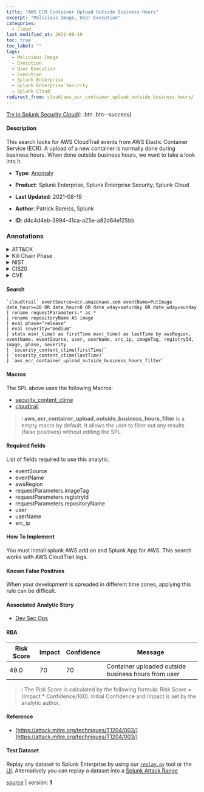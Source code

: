 ```yaml
---
title: "AWS ECR Container Upload Outside Business Hours"
excerpt: "Malicious Image, User Execution"
categories:
  - Cloud
last_modified_at: 2021-08-19
toc: true
toc_label: ""
tags:
  - Malicious Image
  - Execution
  - User Execution
  - Execution
  - Splunk Enterprise
  - Splunk Enterprise Security
  - Splunk Cloud
redirect_from: cloud/aws_ecr_container_upload_outside_business_hours/
---
```




[Try in Splunk Security Cloud](https://www.splunk.com/en_us/cyber-security.html){: .btn .btn--success}

#### Description

This search looks for AWS CloudTrail events from AWS Elastic Container Service (ECR). A upload of a new container is normally done during business hours. When done outside business hours, we want to take a look into it.

- **Type**: [Anomaly](https://github.com/splunk/security_content/wiki/Detection-Analytic-Types)
- **Product**: Splunk Enterprise, Splunk Enterprise Security, Splunk Cloud

- **Last Updated**: 2021-08-19
- **Author**: Patrick Bareiss, Splunk
- **ID**: d4c4d4eb-3994-41ca-a25e-a82d64e125bb

### Annotations
<details>
  <summary>ATT&CK</summary>

<div markdown="1">

#### [ATT&CK](https://attack.mitre.org/)

| ID          | Technique   | Tactic         |
| ----------- | ----------- |--------------- |
| [T1204.003](https://attack.mitre.org/techniques/T1204/003/) | Malicious Image | Execution |

| [T1204](https://attack.mitre.org/techniques/T1204/) | User Execution | Execution |

</div>
</details>


<details>
  <summary>Kill Chain Phase</summary>

<div markdown="1">

* Actions on Objectives


</div>
</details>


<details>
  <summary>NIST</summary>

<div markdown="1">

* PR.DS
* PR.AC
* DE.CM



</div>
</details>

<details>
  <summary>CIS20</summary>

<div markdown="1">

* CIS 13



</div>
</details>

<details>
  <summary>CVE</summary>

<div markdown="1">


</div>
</details>


#### Search

```
`cloudtrail` eventSource=ecr.amazonaws.com eventName=PutImage date_hour>=20 OR date_hour<8 OR date_wday=saturday OR date_wday=sunday 
| rename requestParameters.* as * 
| rename repositoryName AS image 
| eval phase="release" 
| eval severity="medium" 
| stats min(_time) as firstTime max(_time) as lastTime by awsRegion, eventName, eventSource, user, userName, src_ip, imageTag, registryId, image, phase, severity 
| `security_content_ctime(firstTime)` 
| `security_content_ctime(lastTime)` 
| `aws_ecr_container_upload_outside_business_hours_filter`
```

#### Macros
The SPL above uses the following Macros:
* [security_content_ctime](https://github.com/splunk/security_content/blob/develop/macros/security_content_ctime.yml)
* [cloudtrail](https://github.com/splunk/security_content/blob/develop/macros/cloudtrail.yml)

> :information_source:
> **aws_ecr_container_upload_outside_business_hours_filter** is a empty macro by default. It allows the user to filter out any results (false positives) without editing the SPL.



#### Required fields
List of fields required to use this analytic.
* eventSource
* eventName
* awsRegion
* requestParameters.imageTag
* requestParameters.registryId
* requestParameters.repositoryName
* user
* userName
* src_ip



#### How To Implement
You must install splunk AWS add on and Splunk App for AWS. This search works with AWS CloudTrail logs.
#### Known False Positives
When your development is spreaded in different time zones, applying this rule can be difficult.

#### Associated Analytic Story
* [Dev Sec Ops](/stories/dev_sec_ops)




#### RBA

| Risk Score  | Impact      | Confidence   | Message      |
| ----------- | ----------- |--------------|--------------|
| 49.0 | 70 | 70 | Container uploaded outside business hours from $user$ |


> :information_source:
> The Risk Score is calculated by the following formula: Risk Score = (Impact * Confidence/100). Initial Confidence and Impact is set by the analytic author.


#### Reference

* [https://attack.mitre.org/techniques/T1204/003/](https://attack.mitre.org/techniques/T1204/003/)



#### Test Dataset
Replay any dataset to Splunk Enterprise by using our [`replay.py`](https://github.com/splunk/attack_data#using-replaypy) tool or the [UI](https://github.com/splunk/attack_data#using-ui).
Alternatively you can replay a dataset into a [Splunk Attack Range](https://github.com/splunk/attack_range#replay-dumps-into-attack-range-splunk-server)




[*source*](https://github.com/splunk/security_content/tree/develop/detections/cloud/aws_ecr_container_upload_outside_business_hours.yml) \| *version*: **1**